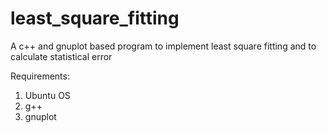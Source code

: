 # least_square_fitting
A c++ and gnuplot based program to implement least square fitting and to calculate statistical error


Requirements:
1. Ubuntu OS
2. g++
3. gnuplot
